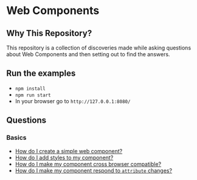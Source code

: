 # Web Components

## Why This Repository?

This repository is a collection of discoveries made while asking questions about Web Components and then setting out to find the answers.

## Run the examples

- `npm install`
- `npm run start`
- In your browser go to `http://127.0.0.1:8080/`

## Questions

### Basics

- [How do I create a simple web component?](hello-world/README.md)
- [How do I add styles to my component?](hello-world-styles/README.md)
- [How do I make my component cross browser compatible?](hello-world-cross-browser/README.md)
- [How do I make my component respond to `attribute` changes?](respond-to-attribute-changes/README.md)
